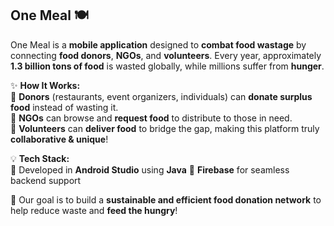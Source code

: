 ##  One Meal 🍽️

One Meal is a **mobile application** designed to **combat food wastage** by connecting **food donors**, **NGOs**, and **volunteers**. Every year, approximately **1.3 billion tons of food** is wasted globally, while millions suffer from **hunger**.  

✨ **How It Works:**  
🍛 **Donors** (restaurants, event organizers, individuals) can **donate surplus food** instead of wasting it.  
🏡 **NGOs** can browse and **request food** to distribute to those in need.  
🚴 **Volunteers** can **deliver food** to bridge the gap, making this platform truly **collaborative & unique**!  

💡 **Tech Stack:**  
🔹 Developed in **Android Studio** using **Java**
🔹 **Firebase** for seamless backend support 

🌱 Our goal is to build a **sustainable and efficient food donation network** to help reduce waste and **feed the hungry**!
